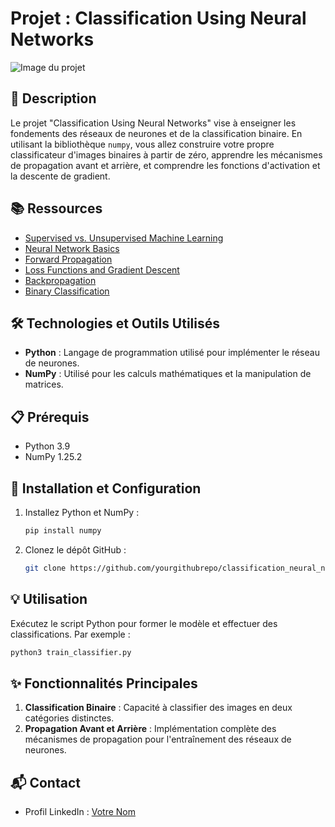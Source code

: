 # Projet : Classification Using Neural Networks

![Image du projet](https://s3.eu-west-3.amazonaws.com/hbtn.intranet/uploads/medias/2018/10/83672a47323d70a88c5e.jpg)

## 📝 Description
Le projet "Classification Using Neural Networks" vise à enseigner les fondements des réseaux de neurones et de la classification binaire. En utilisant la bibliothèque `numpy`, vous allez construire votre propre classificateur d'images binaires à partir de zéro, apprendre les mécanismes de propagation avant et arrière, et comprendre les fonctions d'activation et la descente de gradient.

## 📚 Ressources
- [Supervised vs. Unsupervised Machine Learning](https://example.com/supervised_vs_unsupervised)
- [Neural Network Basics](https://example.com/neural_network_basics)
- [Forward Propagation](https://example.com/forward_propagation)
- [Loss Functions and Gradient Descent](https://example.com/loss_functions_gradient_descent)
- [Backpropagation](https://example.com/backpropagation)
- [Binary Classification](https://example.com/binary_classification)

## 🛠️ Technologies et Outils Utilisés
- **Python** : Langage de programmation utilisé pour implémenter le réseau de neurones.
- **NumPy** : Utilisé pour les calculs mathématiques et la manipulation de matrices.

## 📋 Prérequis
- Python 3.9
- NumPy 1.25.2

## 🚀 Installation et Configuration
1. Installez Python et NumPy :
   ```bash
   pip install numpy
   ```
2. Clonez le dépôt GitHub :
   ```bash
   git clone https://github.com/yourgithubrepo/classification_neural_network.git
   ```

## 💡 Utilisation
Exécutez le script Python pour former le modèle et effectuer des classifications. Par exemple :
```bash
python3 train_classifier.py
```

## ✨ Fonctionnalités Principales
1. **Classification Binaire** : Capacité à classifier des images en deux catégories distinctes.
2. **Propagation Avant et Arrière** : Implémentation complète des mécanismes de propagation pour l'entraînement des réseaux de neurones.

## 📬 Contact
- Profil LinkedIn : [Votre Nom](https://www.linkedin.com/in/votreprofil)

